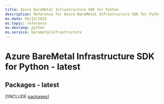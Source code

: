 ```yaml
---
title: Azure BareMetal Infrastructure SDK for Python
description: Reference for Azure BareMetal Infrastructure SDK for Python
ms.date: 05/12/2025
ms.topic: reference
ms.devlang: python
ms.service: baremetalinfrastructure
---
```

# Azure BareMetal Infrastructure SDK for Python - latest
## Packages - latest
[!INCLUDE [packages](baremetal-infrastructure-index.md)]